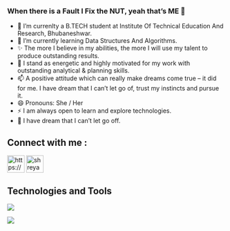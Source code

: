 ### When there is a Fault I Fix the NUT, yeah that’s ME 👋

- 🔭 I’m currenlty a B.TECH student at Institute Of Technical Education And Research, Bhubaneshwar.
- 🌱 I’m currently learning Data Structures And Algorithms.
- ✨ The more I believe in my abilities, the more I will use my talent to produce outstanding results.
- 💬 I stand as energetic and highly motivated for my work with outstanding analytical & planning skills.
- 📫 A positive attitude which can really make dreams come true – it did for me. I have dream that I can’t let go of, trust my instincts and pursue it. 
- 😄 Pronouns: She / Her
- ⚡ I am always open to learn and explore technologies. 
- 🌠 I have dream that I can’t let go off.



## Connect with me :

<p align="left">
<a href=https://newrealitiesoflife.wordpress.com/home/ target="blank"><img align="center" src=https://cdn.jsdelivr.net/npm/simple-icons@3.0.1/icons/wordpress.svg alt="https://newrealitiesoflife.wordpress.com/home/" height="40" width="40" /></a>
<a href=https://www.linkedin.com/in/shreya-singh-a61a781a5 target="blank"><img align="center" src=https://cdn.jsdelivr.net/npm/simple-icons@3.0.1/icons/linkedin.svg alt="shreya" height="40" width="40" /></a>
</p>

## Technologies and Tools
![](https://img.shields.io/badge/<JAVA>-informational?style=flat&logo=<LOGO_NAME>&logoColor=white&color=2bbc8a)

<img src="https://github-readme-stats.vercel.app/api?username=Shreya479&&show_icons=true&title_color=ffffff&icon_color=bb2acf&text_color=daf7dc&bg_color=151515">


